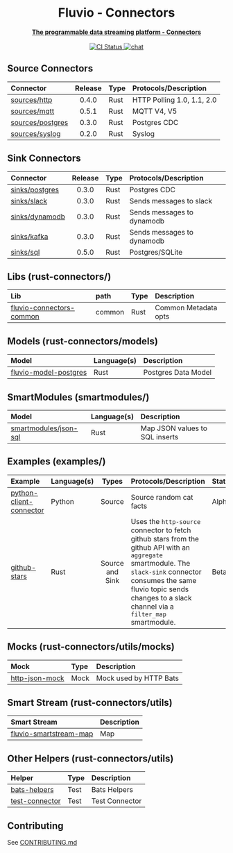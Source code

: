 <div align="center">
<h1>Fluvio - Connectors</h1>
<a href="https://fluvio.io" target="_blank">
 <strong>The programmable data streaming platform - Connectors</strong>
 </a>
<br>
<br>

<!-- CI Combined status -->
<a href="https://github.com/infinyon/fluvio-connectors/actions/workflows/ci.yml">
<img src="https://github.com/infinyon/fluvio-connectors/workflows/CI/badge.svg" alt="CI Status" />
</a>

<!-- CD status
<a href="https://github.com/infinyon/fluvio-connectors/actions/workflows/cd_dev.yaml">
<img src="https://github.com/infinyon/fluvio-connectors/workflows/CD_Dev/badge.svg" alt="CD Status" />
</a> -->

<a href="https://discordapp.com/invite/bBG2dTz">
<img src="https://img.shields.io/discord/695712741381636168.svg?logo=discord&style=flat" alt="chat" />
</a>
</div>

## Source Connectors

| Connector          | Release | Type | Protocols/Description      |
|:-------------------|:-------:|:-----|:---------------------------|
| [sources/http]     |  0.4.0  | Rust | HTTP Polling 1.0, 1.1, 2.0 |
| [sources/mqtt]     |  0.5.1  | Rust | MQTT V4, V5                |
| [sources/postgres] |  0.3.0  | Rust | Postgres CDC               |
| [sources/syslog]   |  0.2.0  | Rust | Syslog                     |

[sources/http]: https://github.com/infinyon/fluvio-connectors/tree/main/rust-connectors/sources/http
[sources/mqtt]: https://github.com/infinyon/fluvio-connectors/tree/main/rust-connectors/sources/mqtt
[sources/postgres]: https://github.com/infinyon/fluvio-connectors/tree/main/rust-connectors/sources/postgres
[sources/syslog]: https://github.com/infinyon/fluvio-connectors/tree/main/rust-connectors/sources/syslog

[infinyon/http]: https://hub.docker.com/r/infinyon/fluvio-connect-http
[infinyon/mqtt]: https://hub.docker.com/r/infinyon/fluvio-connect-mqtt
[infinyon/postgres-source]: https://hub.docker.com/r/infinyon/fluvio-connect-postgres-source
[infinyon/syslog]: https://hub.docker.com/r/infinyon/fluvio-connect-syslog

## Sink Connectors

| Connector        | Release | Type | Protocols/Description      |
|:-----------------|:-------:|:-----|:---------------------------|
| [sinks/postgres] |  0.3.0  | Rust | Postgres CDC               |
| [sinks/slack]    |  0.3.0  | Rust | Sends messages to slack    |
| [sinks/dynamodb] |  0.3.0  | Rust | Sends messages to dynamodb |
| [sinks/kafka]    |  0.3.0  | Rust | Sends messages to dynamodb |
| [sinks/sql]      |  0.5.0  | Rust | Postgres/SQLite            |

[sinks/postgres]: https://github.com/infinyon/fluvio-connectors/tree/main/rust-connectors/sinks/postgres
[sinks/slack]: https://github.com/infinyon/fluvio-connectors/tree/main/rust-connectors/sinks/slack
[sinks/dynamodb]: https://github.com/infinyon/fluvio-connectors/tree/main/rust-connectors/sinks/dynamodb
[sinks/kafka]: https://github.com/infinyon/fluvio-connectors/tree/main/rust-connectors/sinks/kafka
[sinks/sql]: https://github.com/infinyon/fluvio-connectors/tree/main/rust-connectors/sinks/sql

## Libs (rust-connectors/)

| Lib                        | path   | Type | Description          |
|:---------------------------|:-------|:-----|:---------------------|
| [fluvio-connectors-common] | common | Rust | Common Metadata opts |

[fluvio-connectors-common]: https://github.com/infinyon/fluvio-connectors/tree/main/rust-connectors/common

## Models (rust-connectors/models)

| Model                   | Language(s) | Description         |
|:------------------------|:------------|:--------------------|
| [fluvio-model-postgres] | Rust        | Postgres Data Model |

[fluvio-model-postgres]: https://github.com/infinyon/fluvio-connectors/tree/main/rust-connectors/models/fluvio-model-postgres

## SmartModules (smartmodules/)

| Model                   | Language(s) | Description                    |
|:------------------------|:------------|:-------------------------------|
| [smartmodules/json-sql] | Rust        | Map JSON values to SQL inserts |

[smartmodules/json-sql]: https://github.com/infinyon/fluvio-connectors/tree/main/smartmodules/json-sql

## Examples (examples/)

| Example                   | Language(s) |      Types      | Protocols/Description                                                                                                                                                                                                                  | Status |
|:--------------------------|:------------|:---------------:|:---------------------------------------------------------------------------------------------------------------------------------------------------------------------------------------------------------------------------------------|:-------|
| [python-client-connector] | Python      |     Source      | Source random cat facts                                                                                                                                                                                                                | Alpha  |
| [github-stars]            | Rust        | Source and Sink | Uses the `http-source` connector to fetch github stars from the github API with an `aggregate` smartmodule. The `slack-sink` connector consumes the same fluvio topic sends changes to a slack channel via a `filter_map` smartmodule. | Beta   |

[python-client-connector]: https://github.com/infinyon/fluvio-connectors/tree/main/examples/python-client-connector
[github-stars]: https://github.com/infinyon/fluvio-connectors/tree/main/examples/github-stars

## Mocks (rust-connectors/utils/mocks)

| Mock             | Type | Description            |
|:-----------------|:-----|:-----------------------|
| [http-json-mock] | Mock | Mock used by HTTP Bats |

[http-json-mock]: https://github.com/infinyon/fluvio-connectors/tree/main/rust-connectors/utils/mocks/http-json-mock

## Smart Stream (rust-connectors/utils)

| Smart Stream             | Description |
|:-------------------------|:------------|
| [fluvio-smartstream-map] | Map         |

[fluvio-smartstream-map]: https://github.com/infinyon/fluvio-connectors/tree/main/rust-connectors/utils/fluvio-smartstream-map

## Other Helpers (rust-connectors/utils)

| Helper           | Type | Description    |
|:-----------------|:-----|:---------------|
| [bats-helpers]   | Test | Bats Helpers   |
| [test-connector] | Test | Test Connector |

[bats-helpers]: https://github.com/infinyon/fluvio-connectors/tree/main/rust-connectors/utils/bats-helpers
[test-connector]: https://github.com/infinyon/fluvio-connectors/tree/main/rust-connectors/utils/test-connector

## Contributing

See [CONTRIBUTING.md](CONTRIBUTING.md)

